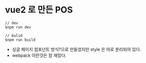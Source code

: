 # vue2 로 만든 POS

```
// dev
$npm run dev

// bulid
$npm run build
```


* 싱글 페이지 컴포넌트 방식?으로 만들었지만 style 은 따로 분리되어 있다.
* webpack 이란것은 참 재밌다.
